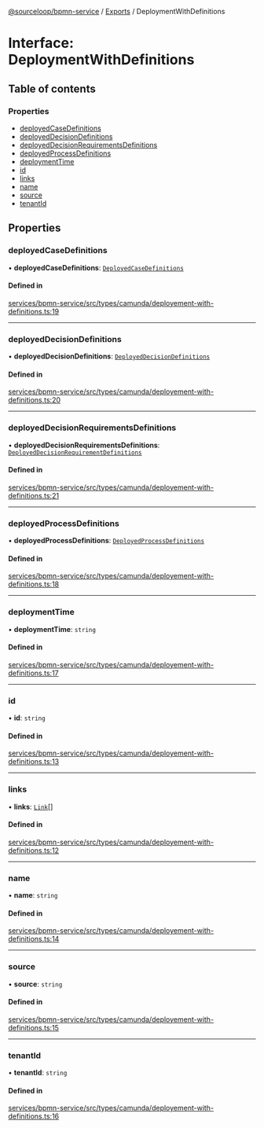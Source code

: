 [@sourceloop/bpmn-service](../README.md) / [Exports](../modules.md) / DeploymentWithDefinitions

# Interface: DeploymentWithDefinitions

## Table of contents

### Properties

- [deployedCaseDefinitions](DeploymentWithDefinitions.md#deployedcasedefinitions)
- [deployedDecisionDefinitions](DeploymentWithDefinitions.md#deployeddecisiondefinitions)
- [deployedDecisionRequirementsDefinitions](DeploymentWithDefinitions.md#deployeddecisionrequirementsdefinitions)
- [deployedProcessDefinitions](DeploymentWithDefinitions.md#deployedprocessdefinitions)
- [deploymentTime](DeploymentWithDefinitions.md#deploymenttime)
- [id](DeploymentWithDefinitions.md#id)
- [links](DeploymentWithDefinitions.md#links)
- [name](DeploymentWithDefinitions.md#name)
- [source](DeploymentWithDefinitions.md#source)
- [tenantId](DeploymentWithDefinitions.md#tenantid)

## Properties

### deployedCaseDefinitions

• **deployedCaseDefinitions**: [`DeployedCaseDefinitions`](../modules.md#deployedcasedefinitions)

#### Defined in

[services/bpmn-service/src/types/camunda/deployement-with-definitions.ts:19](https://github.com/sourcefuse/loopback4-microservice-catalog/blob/00e854d46/services/bpmn-service/src/types/camunda/deployement-with-definitions.ts#L19)

___

### deployedDecisionDefinitions

• **deployedDecisionDefinitions**: [`DeployedDecisionDefinitions`](../modules.md#deployeddecisiondefinitions)

#### Defined in

[services/bpmn-service/src/types/camunda/deployement-with-definitions.ts:20](https://github.com/sourcefuse/loopback4-microservice-catalog/blob/00e854d46/services/bpmn-service/src/types/camunda/deployement-with-definitions.ts#L20)

___

### deployedDecisionRequirementsDefinitions

• **deployedDecisionRequirementsDefinitions**: [`DeployedDecisionRequirementDefinitions`](../modules.md#deployeddecisionrequirementdefinitions)

#### Defined in

[services/bpmn-service/src/types/camunda/deployement-with-definitions.ts:21](https://github.com/sourcefuse/loopback4-microservice-catalog/blob/00e854d46/services/bpmn-service/src/types/camunda/deployement-with-definitions.ts#L21)

___

### deployedProcessDefinitions

• **deployedProcessDefinitions**: [`DeployedProcessDefinitions`](../modules.md#deployedprocessdefinitions)

#### Defined in

[services/bpmn-service/src/types/camunda/deployement-with-definitions.ts:18](https://github.com/sourcefuse/loopback4-microservice-catalog/blob/00e854d46/services/bpmn-service/src/types/camunda/deployement-with-definitions.ts#L18)

___

### deploymentTime

• **deploymentTime**: `string`

#### Defined in

[services/bpmn-service/src/types/camunda/deployement-with-definitions.ts:17](https://github.com/sourcefuse/loopback4-microservice-catalog/blob/00e854d46/services/bpmn-service/src/types/camunda/deployement-with-definitions.ts#L17)

___

### id

• **id**: `string`

#### Defined in

[services/bpmn-service/src/types/camunda/deployement-with-definitions.ts:13](https://github.com/sourcefuse/loopback4-microservice-catalog/blob/00e854d46/services/bpmn-service/src/types/camunda/deployement-with-definitions.ts#L13)

___

### links

• **links**: [`Link`](../modules.md#link)[]

#### Defined in

[services/bpmn-service/src/types/camunda/deployement-with-definitions.ts:12](https://github.com/sourcefuse/loopback4-microservice-catalog/blob/00e854d46/services/bpmn-service/src/types/camunda/deployement-with-definitions.ts#L12)

___

### name

• **name**: `string`

#### Defined in

[services/bpmn-service/src/types/camunda/deployement-with-definitions.ts:14](https://github.com/sourcefuse/loopback4-microservice-catalog/blob/00e854d46/services/bpmn-service/src/types/camunda/deployement-with-definitions.ts#L14)

___

### source

• **source**: `string`

#### Defined in

[services/bpmn-service/src/types/camunda/deployement-with-definitions.ts:15](https://github.com/sourcefuse/loopback4-microservice-catalog/blob/00e854d46/services/bpmn-service/src/types/camunda/deployement-with-definitions.ts#L15)

___

### tenantId

• **tenantId**: `string`

#### Defined in

[services/bpmn-service/src/types/camunda/deployement-with-definitions.ts:16](https://github.com/sourcefuse/loopback4-microservice-catalog/blob/00e854d46/services/bpmn-service/src/types/camunda/deployement-with-definitions.ts#L16)
